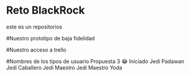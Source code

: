 # Reto BlackRock

este es un repositorios

#Nuestro prototipo de baja fidelidad


#Nuestro acceso a trello

#Nombres de los tipos de usuario
Propuesta 3 😂
Iniciado Jedi
Padawan Jedi
Caballero Jedi
Maestro Jedi
Maestro  Yoda 


